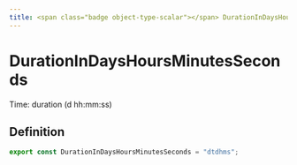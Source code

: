 ```yaml
---
title: <span class="badge object-type-scalar"></span> DurationInDaysHoursMinutesSeconds
---
```

# <span class="badge object-type-scalar"></span> DurationInDaysHoursMinutesSeconds

Time: duration (d hh:mm:ss)

## Definition

```typescript
export const DurationInDaysHoursMinutesSeconds = "dtdhms";

```
